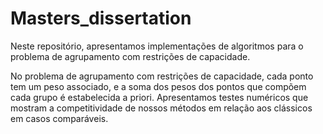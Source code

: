 # Masters_dissertation

Neste repositório, apresentamos implementações de algoritmos para o problema de agrupamento com restrições de capacidade.

No problema de agrupamento com restrições de capacidade, cada ponto tem um peso associado, e a soma dos pesos dos pontos que compõem cada grupo é estabelecida a priori. Apresentamos testes numéricos que mostram a competitividade de nossos métodos em relação aos clássicos em casos comparáveis.
